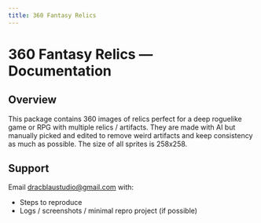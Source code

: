 ```yaml
---
title: 360 Fantasy Relics
---
```


# 360 Fantasy Relics — Documentation

## Overview
This package contains 360 images of relics perfect for a deep roguelike game or RPG with multiple relics / artifacts.
They are made with AI but manually picked and edited to remove weird artifacts and keep consistency as much as possible.
The size of all sprites is 258x258.

## Support
Email <a href="dracblaustudio@gmail.com">dracblaustudio@gmail.com</a> with:
- Steps to reproduce
- Logs / screenshots / minimal repro project (if possible)

